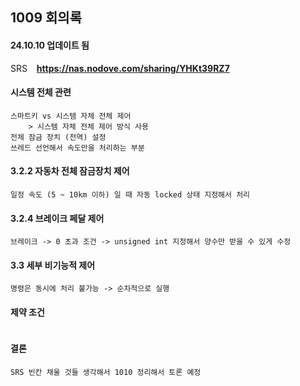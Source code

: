 ## 1009 회의록
#### 24.10.10 업데이트 됨
SRS &ensp; **https://nas.nodove.com/sharing/YHKt39RZ7** 

#### 시스템 전체 관련
```text
스마트키 vs 시스템 자체 전체 제어 
    > 시스템 자체 전체 제어 방식 사용
전체 잠금 장치 (전역) 설정
쓰레드 선언해서 속도만을 처리하는 부분
```
#### 3.2.2 자동차 전체 잠금장치 제어
```text
일정 속도 (5 ~ 10km 이하) 일 때 자동 locked 상태 지정해서 처리
```

#### 3.2.4 브레이크 페달 제어
```
브레이크 -> 0 초과 조건 -> unsigned int 지정해서 양수만 받을 수 있게 수정
```

#### 3.3 세부 비기능적 제어
```text
명령은 동시에 처리 불가능 -> 순차적으로 실행
```
#### 제약 조건
```text

```
#### 결론
```
SRS 빈칸 채울 것들 생각해서 1010 정리해서 토론 예정
```
